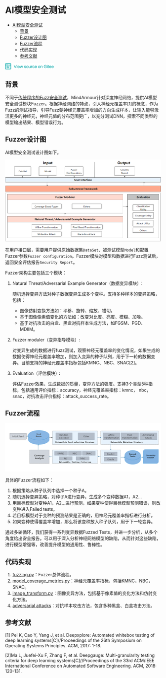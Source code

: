 # AI模型安全测试

<!-- TOC -->
- [AI模型安全测试](#ai模型安全测试)
    - [背景](#背景)
    - [Fuzzer设计图](#Fuzzer设计图)
    - [Fuzzer流程](#Fuzzer流程)
    - [代码实现](#代码实现)
    - [参考文献](#参考文献)

<!-- /TOC -->

<a href="https://gitee.com/mindspore/docs/blob/master/docs/source_zh_cn/design/mindarmour/fuzzer_design.md" target="_blank"><img src="../../_static/logo_source.png"></a>

## 背景

不同于[传统程序的Fuzz安全测试](https://zhuanlan.zhihu.com/p/43432370)，MindArmour针对深度神经网络，提供AI模型安全测试模块Fuzzer。根据神经网络的特点，引入神经元覆盖率[1]的概念，作为Fuzz的测试指导，引导Fuzz朝神经元覆盖率增加的方向生成样本，让输入能够激活更多的神经元，神经元值的分布范围更广，以充分测试DNN，探索不同类型的模型输出结果、模型错误行为。

## Fuzzer设计图

AI模型安全测试设计图如下。

![fuzz_architecture](./images/fuzz_architecture.png)

在用户接口层，需要用户提供原始数据集`DataSet`、被测试模型`Model`和配置Fuzzer参数`Fuzzer configuration`。Fuzzer模块对模型和数据进行Fuzz测试后，返回安全评估报告`Security Report`。

Fuzzer架构主要包括三个模块：

1. Natural Threat/Adversarial Example Generator（数据变异模块）：

   随机选择变异方法对种子数据变异生成多个变种。支持多种样本的变异策略， 包括：

   - 图像仿射变换方法如：平移、旋转、缩放、错切。
   - 基于图像像素值变化的方法如：改变对比度、亮度、模糊、加噪。
   - 基于对抗攻击的白盒、黑盒对抗样本生成方法，如FGSM、PGD、MDIIM。

2. Fuzzer moduler（变异指导模块）:

   对变异生成的数据进行fuzz测试，观察神经元覆盖率的变化情况，如果生成的数据使得神经元覆盖率增加，则加入变异的种子队列，用于下一轮的数据变异。目前支持的神经元覆盖率指标包括KMNC、NBC、SNAC[2]。

3. Evaluation（评估模块）：

   评估Fuzzer效果，生成数据的质量，变异方法的强度。支持3个类型5种指标，包括通用评价指标：accuracy，神经元覆盖率指标：kmnc， nbc，snac，对抗攻击评价指标：attack_success_rate。

## Fuzzer流程

![fuzz_process](./images/fuzz_process.png)

具体的Fuzzer流程如下：

1. 根据策略从种子队列中选择一个种子A。
2. 随机选择变异策略，对种子A进行变异，生成多个变种数据A1，A2...
3. 用目标模型对变种A1，A2...进行预测，如果变种使得目标模型预测错误，则改变种进入Failed tests。
4. 若目标模型对于变种的预测结果是正确的，用神经元覆盖率指标进行分析。
5. 如果变种使得覆盖率增加，那么将该变种放入种子队列，用于下一轮变异。

通过多轮循环，我们获得一系列变异数据Fuzzed Tests，并进一步分析，从多个角度给出安全报告。可以用于深入分析神经网络模型的缺陷，从而针对这些缺陷，进行模型增强等，改善提升模型的通用性、鲁棒性。

## 代码实现

1. [fuzzing.py](https://gitee.com/mindspore/mindarmour/blob/master/mindarmour/fuzz_testing/fuzzing.py)：Fuzzer总体流程。
2. [model_coverage_metrics.py](https://gitee.com/mindspore/mindarmour/blob/master/mindarmour/fuzz_testing/model_coverage_metrics.py)：神经元覆盖率指标，包括KMNC，NBC，SNAC。
3. [image_transform.py](https://gitee.com/mindspore/mindarmour/blob/master/mindarmour/fuzz_testing/image_transform.py)：图像变异方法，包括基于像素值的变化方法和仿射变化方法。
4. [adversarial attacks](https://gitee.com/mindspore/mindarmour/tree/master/mindarmour/adv_robustness/attacks)：对抗样本攻击方法，包含多种黑盒、白盒攻击方法。

## 参考文献

[1] Pei K, Cao Y, Yang J, et al. Deepxplore: Automated whitebox testing of deep learning systems[C]//Proceedings of the 26th Symposium on Operating Systems Principles. ACM, 2017: 1-18.

[2]Ma L, Juefei-Xu F, Zhang F, et al. Deepgauge: Multi-granularity testing criteria for deep learning systems[C]//Proceedings of the 33rd ACM/IEEE International Conference on Automated Software Engineering. ACM, 2018: 120-131.
